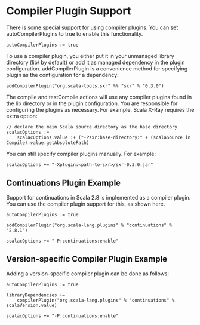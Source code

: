 Compiler Plugin Support
=======================

There is some special support for using compiler plugins. You can set
autoCompilerPlugins to true to enable this functionality.

    autoCompilerPlugins := true

To use a compiler plugin, you either put it in your unmanaged library
directory (lib/ by default) or add it as managed dependency in the
plugin configuration. addCompilerPlugin is a convenience method for
specifying plugin as the configuration for a dependency:

    addCompilerPlugin("org.scala-tools.sxr" %% "sxr" % "0.3.0")

The compile and testCompile actions will use any compiler plugins found
in the lib directory or in the plugin configuration. You are responsible
for configuring the plugins as necessary. For example, Scala X-Ray
requires the extra option:

    // declare the main Scala source directory as the base directory
    scalacOptions :=
        scalacOptions.value :+ ("-Psxr:base-directory:" + (scalaSource in Compile).value.getAbsolutePath)

You can still specify compiler plugins manually. For example:

    scalacOptions += "-Xplugin:<path-to-sxr>/sxr-0.3.0.jar"

Continuations Plugin Example
----------------------------

Support for continuations in Scala 2.8 is implemented as a compiler
plugin. You can use the compiler plugin support for this, as shown here.

    autoCompilerPlugins := true

    addCompilerPlugin("org.scala-lang.plugins" % "continuations" % "2.8.1")

    scalacOptions += "-P:continuations:enable"

Version-specific Compiler Plugin Example
----------------------------------------

Adding a version-specific compiler plugin can be done as follows:

    autoCompilerPlugins := true

    libraryDependencies +=
        compilerPlugin("org.scala-lang.plugins" % "continuations" % scalaVersion.value)

    scalacOptions += "-P:continuations:enable"
